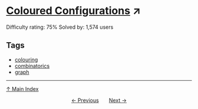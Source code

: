 # [Coloured Configurations](https://projecteuler.net/problem=194) ↗️

Difficulty rating: 75%
Solved by: 1,574 users
## Tags

- [colouring](../tags/colouring.md)
- [combinatorics](../tags/combinatorics.md)
- [graph](../tags/graph.md)



---

[↑ Main Index](../README.md)


<div align=center><a href='193.md'>← Previous</a> &nbsp;&nbsp; &nbsp;&nbsp;  <a href='195.md'>Next →</a></div>
